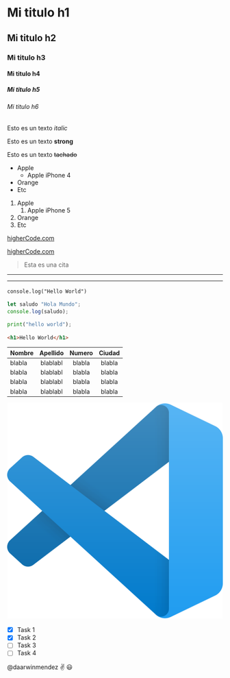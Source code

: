 <!-- ? HEADINGS || Encabezados --------->
# Mi titulo h1
## Mi titulo h2
### Mi titulo h3
#### Mi titulo h4 
##### Mi titulo h5 
###### Mi titulo h6


<!-- ? formatos---------->


<!-- ? italic---------->
Esto es un texto *italic*

<!-- ? strong || negritas ---------->
Esto es un texto **strong**

<!-- ? strong || strikethrough ---------->
Esto es un texto ~~tachado~~


<!-- ?? UNORDER LIST (UL) -->

* Apple
    * Apple iPhone 4
* Orange
* Etc


1. Apple
    1. Apple iPhone 5
2. Orange
3. Etc


<!-- ? Enlaces---------->
[higherCode.com](https://www.highercode.com)

[higherCode.com](https://www.highercode.com "Custom Title")

<!--  ?? Citas -->
> Esta es una cita



<!-- ?? Lineas Divisoras o hr -->
---
___


<!-- ?? Lineas de codigo -->
`console.log("Hello World")`


<!-- ?? Bloques de codigo -->
```javascript
let saludo "Hola Mundo";
console.log(saludo);
```

```python
print("hello world");
```

```html
<h1>Hello World</h1>
```



<!--  ?? Generando tablas apartir de codigo -->
|Nombre|Apellido|Numero|Ciudad|
|------|:------:|:----:|:----:|
|blabla|blablabl|blabla|blabla|
|blabla|blablabl|blabla|blabla|
|blabla|blablabl|blabla|blabla|
|blabla|blablabl|blabla|blabla|


<!-- ? generando imagenes  -->

![Visual studio code logo](vscode.png "Vs code Logo")


<!-- ?? GITHUB MARKDOWN -->

* [x] Task 1
* [x] Task 2
* [ ] Task 3
* [ ] Task 4

@daarwinmendez
✌️ 😃
